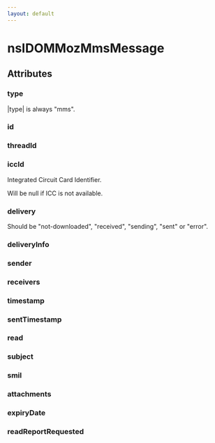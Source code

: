 ```yaml
---
layout: default
---
```


# nsIDOMMozMmsMessage #

## Attributes ##

### type ###
  
|type| is always "mms".  
  

### id ###

### threadId ###

### iccId ###
  
Integrated Circuit Card Identifier.  
  
Will be null if ICC is not available.  
  

### delivery ###
  
Should be "not-downloaded", "received", "sending", "sent" or "error".  
  

### deliveryInfo ###

### sender ###

### receivers ###

### timestamp ###

### sentTimestamp ###

### read ###

### subject ###

### smil ###

### attachments ###

### expiryDate ###

### readReportRequested ###
